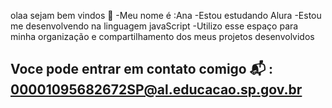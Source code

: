 olaa sejam bem vindos 🤠
-Meu nome é :Ana
-Estou estudando Alura
-Estou me desenvolvendo na linguagem javaScript
-Utilizo esse espaço para minha organização e compartilhamento dos meus projetos desenvolvidos
## Voce pode entrar em contato comigo 📬 : 00001095682672SP@al.educacao.sp.gov.br

